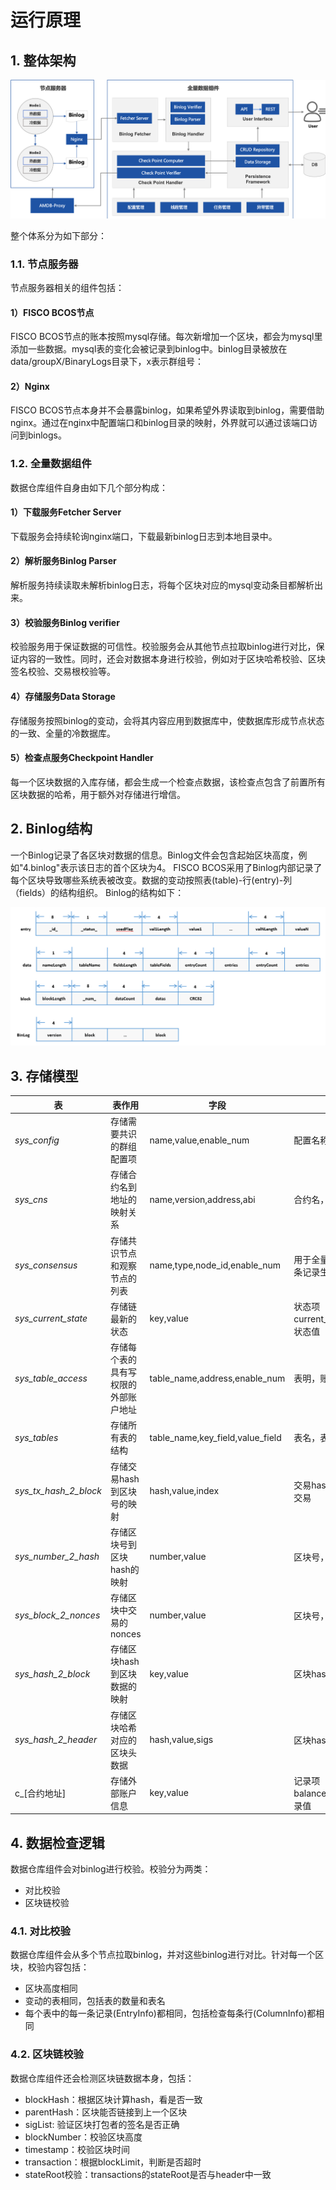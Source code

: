 # 运行原理

## 1. 整体架构

![](./picture/architecture.png)

整个体系分为如下部分：

### 1.1. 节点服务器

节点服务器相关的组件包括：

#### 1）FISCO BCOS节点

FISCO BCOS节点的账本按照mysql存储。每次新增加一个区块，都会为mysql里添加一些数据。mysql表的变化会被记录到binlog中。binlog目录被放在data/groupX/BinaryLogs目录下，x表示群组号：

#### 2）Nginx
FISCO BCOS节点本身并不会暴露binlog，如果希望外界读取到binlog，需要借助nginx。通过在nginx中配置端口和binlog目录的映射，外界就可以通过该端口访问到binlogs。
### 1.2. 全量数据组件

数据仓库组件自身由如下几个部分构成：
#### 1）下载服务Fetcher Server
下载服务会持续轮询nginx端口，下载最新binlog日志到本地目录中。
#### 2）解析服务Binlog Parser
解析服务持续读取未解析binlog日志，将每个区块对应的mysql变动条目都解析出来。
#### 3）校验服务Binlog verifier
校验服务用于保证数据的可信性。校验服务会从其他节点拉取binlog进行对比，保证内容的一致性。同时，还会对数据本身进行校验，例如对于区块哈希校验、区块签名校验、交易根校验等。
#### 4）存储服务Data Storage
存储服务按照binlog的变动，会将其内容应用到数据库中，使数据库形成节点状态的一致、全量的冷数据库。
#### 5）检查点服务Checkpoint Handler
每一个区块数据的入库存储，都会生成一个检查点数据，该检查点包含了前置所有区块数据的哈希，用于额外对存储进行增信。



## 2. Binlog结构
一个Binlog记录了各区块对数据的信息。Binlog文件会包含起始区块高度，例如"4.binlog"表示该日志的首个区块为4。
FISCO BCOS采用了Binlog内部记录了每个区块导致哪些系统表被改变。数据的变动按照表(table)-行(entry)-列（fields）的结构组织。
Binlog的结构如下：

![](picture/binlog.png)


## 3. 存储模型

| 表 |表作用| 字段 | 字段说明 |
| --- | --- | --- | --- |
|_sys_config_|存储需要共识的群组配置项	|name,value,enable_num|配置名称，配置值，该条记录生效块高|
|_sys_cns_|存储合约名到地址的映射关系	|name,version,address,abi|合约名，合约版本，合约地址，合约ABI|
|_sys_consensus_|存储共识节点和观察节点的列表|name,type,node_id,enable_num|用于全量查询的标记，节点类型，节点ID，该条记录生效块高|
|_sys_current_state_|存储链最新的状态	|key,value|状态项（目前有current_number/total_transaction_count），状态值|
|_sys_table_access_|存储每个表的具有写权限的外部账户地址|table_name,address,enable_num|表明，账号地址，该条记录生效块高|
|_sys_tables_|存储所有表的结构|table_name,key_field,value_field|表名，表主key的列名，表其他列的列名|
|_sys_tx_hash_2_block_|存储交易hash到区块号的映射	|hash,value,index|交易hash，交易所在的区块号，区块中第几条交易|
|_sys_number_2_hash_|存储区块号到区块hash的映射	|number,value|区块号，区块hash|
|_sys_block_2_nonces_|存储区块中交易的nonces		|number,value|区块号，该区块中的nonce列表|
|_sys_hash_2_block_|存储区块hash到区块数据的映射	|key,value|区块hash，区块序列化数据|
|_sys_hash_2_header_|存储区块哈希对应的区块头数据|hash,value,sigs|区块hash，区块头序列号数据，签名列表|
|c_[合约地址]|存储外部账户信息|key,value|记录项（目前有balance/nonce/code/codeHash/alive），记录值|


## 4. 数据检查逻辑

数据仓库组件会对binlog进行校验。校验分为两类：
- 对比校验
- 区块链校验

### 4.1. 对比校验

数据仓库组件会从多个节点拉取binlog，并对这些binlog进行对比。针对每一个区块，校验内容包括：
- 区块高度相同
- 变动的表相同，包括表的数量和表名
- 每个表中的每一条记录(EntryInfo)都相同，包括检查每条行(ColumnInfo)都相同

### 4.2. 区块链校验

数据仓库组件还会检测区块链数据本身，包括：

- blockHash：根据区块计算hash，看是否一致
- parentHash：区块能否链接到上一个区块
- sigList: 验证区块打包者的签名是否正确
- blockNumber：校验区块高度
- timestamp：校验区块时间
- transaction：根据blockLimit，判断是否超时
- stateRoot校验：transactions的stateRoot是否与header中一致


